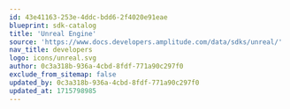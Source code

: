 ```yaml
---
id: 43e41163-253e-4ddc-bdd6-2f4020e91eae
blueprint: sdk-catalog
title: 'Unreal Engine'
source: 'https://www.docs.developers.amplitude.com/data/sdks/unreal/'
nav_title: developers
logo: icons/unreal.svg
author: 0c3a318b-936a-4cbd-8fdf-771a90c297f0
exclude_from_sitemap: false
updated_by: 0c3a318b-936a-4cbd-8fdf-771a90c297f0
updated_at: 1715798985
---
```


